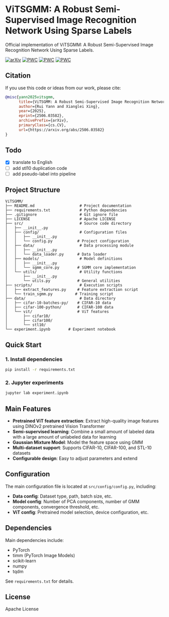 # ViTSGMM: A Robust Semi-Supervised Image Recognition Network Using Sparse Labels

Official implementation of ViTSGMM: A Robust Semi-Supervised Image Recognition Network Using Sparse Labels.

[![arXiv](https://img.shields.io/badge/arXiv-2506.03582-b31b1b.svg)](https://arxiv.org/abs/2506.03582)
[![PWC](https://img.shields.io/endpoint.svg?url=https://paperswithcode.com/badge/vitsgmm-a-robust-semi-supervised-image-1/semi-supervised-image-classification-on-cifar-7)](https://paperswithcode.com/sota/semi-supervised-image-classification-on-cifar-7?p=vitsgmm-a-robust-semi-supervised-image-1)
[![PWC](https://img.shields.io/endpoint.svg?url=https://paperswithcode.com/badge/vitsgmm-a-robust-semi-supervised-image-1/semi-supervised-image-classification-on-stl-3)](https://paperswithcode.com/sota/semi-supervised-image-classification-on-stl-3?p=vitsgmm-a-robust-semi-supervised-image-1)
[![PWC](https://img.shields.io/endpoint.svg?url=https://paperswithcode.com/badge/vitsgmm-a-robust-semi-supervised-image-1/semi-supervised-image-classification-on-cifar-8)](https://paperswithcode.com/sota/semi-supervised-image-classification-on-cifar-8?p=vitsgmm-a-robust-semi-supervised-image-1)

## Citation

If you use this code or ideas from our work, please cite:

```bibtex
@misc{yann2025vitsgmm,
      title={ViTSGMM: A Robust Semi-Supervised Image Recognition Network Using Sparse Labels},
      author={Rui Yann and Xianglei Xing},
      year={2025},
      eprint={2506.03582},
      archivePrefix={arXiv},
      primaryClass={cs.CV},
      url={https://arxiv.org/abs/2506.03582}
}
```

## Todo

- [x] translate to English
- [ ] add stl10 duplication code
- [ ] add pseudo-label into pipeline

## Project Structure

```
ViTSGMM/
├── README.md                    # Project documentation
├── requirements.txt             # Python dependencies
├── .gitignore                   # Git ignore file
├── LICENSE                      # Apache LICENSE
├── src/                         # Source code directory
│   ├── __init__.py
│   ├── config/                  # Configuration files
│   │   ├── __init__.py
│   │   └── config.py           # Project configuration
│   ├── data/                    # Data processing module
│   │   ├── __init__.py
│   │   └── data_loader.py      # Data loader
│   ├── models/                  # Model definitions
│   │   ├── __init__.py
│   │   └── sgmm_core.py        # SGMM core implementation
│   └── utils/                   # Utility functions
│       ├── __init__.py
│       └── utils.py            # General utilities
├── scripts/                     # Execution scripts
│   ├── extract_features.py     # Feature extraction script
│   └── train_sgmm.py          # Training script
├── data/                        # Data directory
│   ├── cifar-10-batches-py/    # CIFAR-10 data
│   ├── cifar-100-python/       # CIFAR-100 data
│   └── vit/                    # ViT features
│       ├── cifar10/
│       ├── cifar100/
│       └── stl10/
└── experiment.ipynb        # Experiment notebook
```

## Quick Start

### 1. Install dependencies

```bash
pip install -r requirements.txt
```


### 2. Jupyter experiments

```bash
jupyter lab experiment.ipynb
```

## Main Features

- **Pretrained ViT feature extraction**: Extract high-quality image features using DINOv2 pretrained Vision Transformer
- **Semi-supervised learning**: Combine a small amount of labeled data with a large amount of unlabeled data for learning
- **Gaussian Mixture Model**: Model the feature space using GMM
- **Multi-dataset support**: Supports CIFAR-10, CIFAR-100, and STL-10 datasets
- **Configurable design**: Easy to adjust parameters and extend

## Configuration

The main configuration file is located at `src/config/config.py`, including:

- **Data config**: Dataset type, path, batch size, etc.
- **Model config**: Number of PCA components, number of GMM components, convergence threshold, etc.
- **ViT config**: Pretrained model selection, device configuration, etc.

## Dependencies

Main dependencies include:

- PyTorch
- timm (PyTorch Image Models)
- scikit-learn
- numpy
- tqdm

See `requirements.txt` for details.

## License

Apache License
